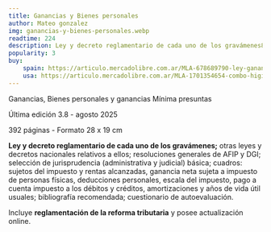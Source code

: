 ```yaml
---
title: Ganancias y Bienes personales
author: Mateo gonzalez
img: ganancias-y-bienes-personales.webp
readtime: 224
description: Ley y decreto reglamentario de cada uno de los gravámenes8.
popularity: 3
buy:
    spain: https://articulo.mercadolibre.com.ar/MLA-678689790-ley-ganancias-bienes-personales-y-gmp-ultima-edicion-_JM#is_advertising=true&position=2&search_layout=stack&type=pad&tracking_id=7b2d149e-a84a-4653-a8e1-fd8e2f398c30&is_advertising=true&ad_domain=VQCATCORE_LST&ad_position=2&ad_click_id=NjdjYWUwNWItMDEwNS00MWFjLTg0NWItMGZhZWEwZmI4MjQx
    usa: https://articulo.mercadolibre.com.ar/MLA-1701354654-combo-higiene-y-seguridad-riesgos-del-trabajo-_JM#is_advertising=true&position=1&search_layout=stack&type=pad&tracking_id=5582629d-8d63-4fb8-a866-64c53bd8c22e&is_advertising=true&ad_domain=VQCATCORE_LST&ad_position=1&ad_click_id=ZDU2NjZiY2YtOWUzOS00NDU5LWE1MGEtOThmM2MyZWY2Nzdk
---
```


Ganancias, Bienes personales y ganancias Mínima presuntas

Última edición 3.8 - agosto 2025

392 páginas - Formato 28 x 19 cm

**Ley y decreto reglamentario de cada uno de los gravámenes;** otras leyes y decretos nacionales relativos a ellos; resoluciones generales de AFIP y DGI; selección de jurisprudencia (administrativa y judicial) básica; cuadros: sujetos del impuesto y rentas alcanzadas, ganancia neta sujeta a impuesto de personas físicas, deducciones personales, escala del impuesto, pago a cuenta impuesto a los débitos y créditos, amortizaciones y años de vida útil usuales; bibliografía recomendada; cuestionario de autoevaluación.

Incluye **reglamentación de la reforma tributaria** y posee actualización online.